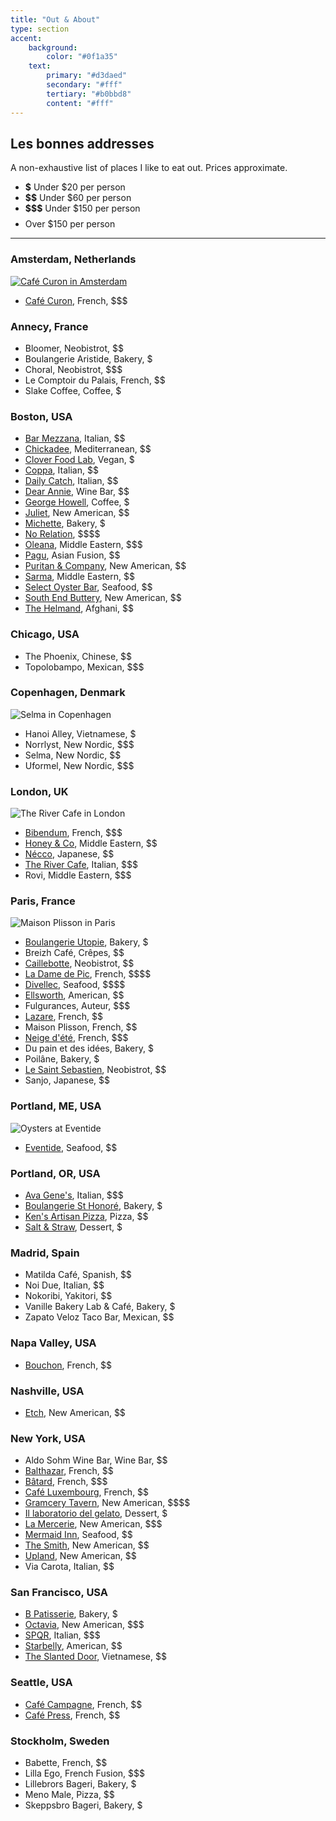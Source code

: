 ```yaml
---
title: "Out & About"
type: section
accent:
    background:
        color: "#0f1a35"
    text:
        primary: "#d3daed"
        secondary: "#fff"
        tertiary: "#b0bbd8"
        content: "#fff"
---
```


## Les bonnes addresses

A non-exhaustive list of places I like to eat out. Prices approximate.

* **$** Under $20 per person
* **$$** Under $60 per person
* **$$$** Under $150 per person
* **$$$$** Over $150 per person

---

### Amsterdam, Netherlands

[![Café Curon in Amsterdam](/images/amsterdam-curon.jpg)](http://cafecaron.nl)

* [Café Curon](http://cafecaron.nl), French, $$$

### Annecy, France

* Bloomer, Neobistrot, $$
* Boulangerie Aristide, Bakery, $
* Choral, Neobistrot, $$$
* Le Comptoir du Palais, French, $$
* Slake Coffee, Coffee, $

### Boston, USA

* [Bar Mezzana](http://barmezzana.com), Italian, $$
* [Chickadee](https://www.chickadeerestaurant.com), Mediterranean, $$
* [Clover Food Lab](https://www.cloverfoodlab.com), Vegan, $
* [Coppa](https://www.coppaboston.com), Italian, $$
* [Daily Catch](https://thedailycatch.com), Italian, $$
* [Dear Annie](https://www.dearanniebar.com), Wine Bar, $$
* [George Howell](https://georgehowellcoffee.com), Coffee, $
* [Juliet](https://www.julietsomerville.com), New American, $$
* [Michette](https://michette.square.site), Bakery, $
* [No Relation](https://www.norelationboston.com), \$\$\$\$
* [Oleana](http://oleanarestaurant.com), Middle Eastern, $$$
* [Pagu](http://www.gopagu.com), Asian Fusion, $$
* [Puritan & Company](https://www.puritancambridge.com), New American, $$
* [Sarma](http://sarmarestaurant.com), Middle Eastern, $$
* [Select Oyster Bar](http://selectboston.com), Seafood, $$
* [South End Buttery](http://southendbuttery.com), New American, $$
* [The Helmand](https://www.helmandrestaurant.com), Afghani, $$

### Chicago, USA

* The Phoenix, Chinese, $$
* Topolobampo, Mexican, $$$

### Copenhagen, Denmark

![Selma in Copenhagen](/images/copenhagen-selma.jpg)

* Hanoi Alley, Vietnamese, $
* Norrlyst, New Nordic, $$$
* Selma, New Nordic, $$
* Uformel, New Nordic, $$$

### London, UK

![The River Cafe in London](/images/london-cafe.jpg)

* [Bibendum](https://claudebosi.com), French, $$$
* [Honey & Co](https://honeyandco.co.uk), Middle Eastern, $$
* [Nécco](https://www.necco.london/menus), Japanese, $$
* [The River Cafe](http://rivercafe.co.uk), Italian, $$$
* Rovi, Middle Eastern, $$$

### Paris, France

![Maison Plisson in Paris](/images/paris-plisson.jpg)

* [Boulangerie Utopie](http://boulangerieutopie.com), Bakery, $
* Breizh Café, Crêpes, $$
* [Caillebotte](https://www.lapantruchoise.com/caillebotte), Neobistrot, $$
* [La Dame de Pic](https://anne-sophie-pic.com/paris/#damedepic), French, \$\$\$\$
* [Divellec](https://www.divellec-paris.fr), Seafood, \$\$\$\$
* [Ellsworth](http://ellsworthparis.com), American, $$
* Fulgurances, Auteur, $$$
* [Lazare](https://lazare-paris.fr), French, $$
* Maison Plisson, French, $$
* [Neige d'été](https://www.neigedete.fr), French, $$$
* Du pain et des idées, Bakery, $
* Poilâne, Bakery, $
* [Le Saint Sebastien](https://www.lesaintsebastien.paris), Neobistrot, $$
* Sanjo, Japanese, $$

### Portland, ME, USA

![Oysters at Eventide](/images/portland-oysters.jpg)

* [Eventide](https://www.eventideoysterco.com), Seafood, $$

### Portland, OR, USA

* [Ava Gene's](https://www.avagenes.com), Italian, $$$
* [Boulangerie St Honoré](https://www.sainthonorebakery.com), Bakery, $
* [Ken's Artisan Pizza](https://kensartisan.com/pizza), Pizza, $$
* [Salt & Straw](https://saltandstraw.com), Dessert, $

### Madrid, Spain

* Matilda Café, Spanish, $$
* Noi Due, Italian, $$
* Nokoribi, Yakitori, $$
* Vanille Bakery Lab & Café, Bakery, $
* Zapato Veloz Taco Bar, Mexican, $$

### Napa Valley, USA

* [Bouchon](https://www.thomaskeller.com/bouchonyountville), French, $$

### Nashville, USA

* [Etch](http://etchrestaurant.com), New American, $$

### New York, USA

* Aldo Sohm Wine Bar, Wine Bar, $$
* [Balthazar](https://balthazarny.com), French, $$
* [Bâtard](https://www.batardtribeca.com), French, $$$
* [Café Luxembourg](https://cafeluxembourg.com), French, $$
* [Gramcery Tavern](http://gramercytavern.com), New American, \$\$\$\$
* [Il laboratorio del gelato](https://www.laboratoriodelgelato.com), Dessert, $
* [La Mercerie](https://www.lamercerieny.com/), New American, $$$
* [Mermaid Inn](https://www.themermaidnyc.com), Seafood, $$
* [The Smith](https://thesmithrestaurant.com), New American, $$
* [Upland](https://uplandnyc.com), New American, $$
* Via Carota, Italian, $$

### San Francisco, USA

* [B Patisserie](https://bpatisserie.com), Bakery, $
* [Octavia](https://www.octavia-sf.com), New American, $$$
* [SPQR](https://www.spqrsf.com), Italian, $$$
* [Starbelly](https://www.starbellysf.com), American, $$
* [The Slanted Door](https://slanteddoor.com), Vietnamese, $$

### Seattle, USA

* [Café Campagne](https://cafecampagne.com), French, $$
* [Café Press](https://cafepresseseattle.com), French, $$

### Stockholm, Sweden

* Babette, French, $$
* Lilla Ego, French Fusion, $$$
* Lillebrors Bageri, Bakery, $
* Meno Male, Pizza, $$
* Skeppsbro Bageri, Bakery, $
